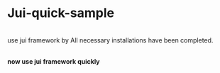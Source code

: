 Jui-quick-sample
====================
<br>
use jui framework by All necessary installations have been completed. <br><br>

<b>now use jui framework quickly</b>
